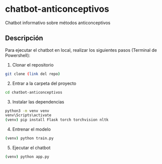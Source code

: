 # chatbot-anticonceptivos

Chatbot informativo sobre métodos anticonceptivos

## Descripción

Para ejecutar el chatbot en local, realizar los siguientes pasos (Terminal de Powershell):

1. Clonar el repositorio

```bash
git clone (link del repo)
```

2. Entrar a la carpeta del proyecto

```bash
cd chatbot-anticonceptivos
```

3. Instalar las dependencias

```bash
python3 -m venv venv
venv\Scripts\activate
(venv) pip install Flask torch torchvision nltk
```

4. Entrenar el modelo

```bash
(venv) python train.py
```

5. Ejecutar el chatbot

```bash
(venv) python app.py
```
